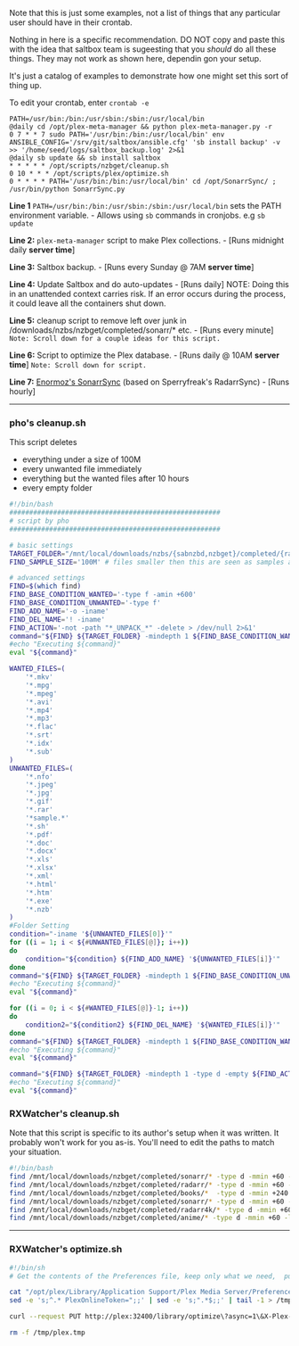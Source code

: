Note that this is just some examples, not a list of things that any particular user should have in their crontab.

Nothing in here is a specific recommendation.  DO NOT copy and paste this with the idea that saltbox team is sugeesting that you *should* do all these things.  They may not work as shown here, dependin gon your setup.

It's just a catalog of examples to demonstrate how one might set this sort of thing up.

To edit your crontab, enter `crontab -e`

```
PATH=/usr/bin:/bin:/usr/sbin:/sbin:/usr/local/bin
@daily cd /opt/plex-meta-manager && python plex-meta-manager.py -r
0 7 * * 7 sudo PATH='/usr/bin:/bin:/usr/local/bin' env ANSIBLE_CONFIG='/srv/git/saltbox/ansible.cfg' 'sb install backup' -v  >> '/home/seed/logs/saltbox_backup.log' 2>&1
@daily sb update && sb install saltbox
* * * * * /opt/scripts/nzbget/cleanup.sh
0 10 * * * /opt/scripts/plex/optimize.sh
0 * * * * PATH='/usr/bin:/bin:/usr/local/bin' cd /opt/SonarrSync/ ; /usr/bin/python SonarrSync.py
```
**Line 1** `PATH=/usr/bin:/bin:/usr/sbin:/sbin:/usr/local/bin` sets the PATH environment variable. - Allows using `sb` commands in cronjobs. e.g `sb update`

**Line 2:** `plex-meta-manager` script to make Plex collections. - [Runs midnight daily **server time**]

**Line 3:** Saltbox backup. - [Runs every Sunday @ 7AM **server time**]

**Line 4:** Update Saltbox and do auto-updates - [Runs daily]  NOTE: Doing this in an unattended context carries risk. If an error occurs during the process, it could leave all the containers shut down.

**Line 5:** cleanup script to remove left over junk in /downloads/nzbs/nzbget/completed/sonarr/* etc. - [Runs every minute] `Note: Scroll down for a couple ideas for this script.`

**Line 6:** Script to optimize the Plex database. - [Runs daily @ 10AM **server time**] 
`Note: Scroll down for script.`

**Line 7:** [Enormoz's SonarrSync](https://github.com/EnorMOZ/SonarrSync) (based on Sperryfreak's RadarrSync) - [Runs hourly]

***
### pho's cleanup.sh
This script deletes 
* everything under a size of 100M
* every unwanted file immediately
* everything but the wanted files after 10 hours
* every empty folder

```bash
#!/bin/bash
#####################################################
# script by pho
#####################################################

# basic settings
TARGET_FOLDER="/mnt/local/downloads/nzbs/{sabnzbd,nzbget}/completed/{radarr,sonarr,lidarr}/" # find files in this folders
FIND_SAMPLE_SIZE='100M' # files smaller then this are seen as samples and get deleted

# advanced settings
FIND=$(which find)
FIND_BASE_CONDITION_WANTED='-type f -amin +600'
FIND_BASE_CONDITION_UNWANTED='-type f'
FIND_ADD_NAME='-o -iname'
FIND_DEL_NAME='! -iname'
FIND_ACTION='-not -path "*_UNPACK_*" -delete > /dev/null 2>&1'
command="${FIND} ${TARGET_FOLDER} -mindepth 1 ${FIND_BASE_CONDITION_WANTED} -size -${FIND_SAMPLE_SIZE} ${FIND_ACTION}"
#echo "Executing ${command}"
eval "${command}"

WANTED_FILES=(
    '*.mkv'
    '*.mpg'
    '*.mpeg'
    '*.avi'
    '*.mp4'
    '*.mp3'
    '*.flac'
    '*.srt'
    '*.idx'
    '*.sub'
)
UNWANTED_FILES=(
    '*.nfo'
    '*.jpeg'
    '*.jpg'
    '*.gif'
    '*.rar'
    '*sample.*'
    '*.sh'
    '*.pdf'
    '*.doc'
    '*.docx'
    '*.xls'
    '*.xlsx'
    '*.xml'
    '*.html'
    '*.htm'
    '*.exe'
    '*.nzb'
)
#Folder Setting
condition="-iname '${UNWANTED_FILES[0]}'"
for ((i = 1; i < ${#UNWANTED_FILES[@]}; i++))
do
    condition="${condition} ${FIND_ADD_NAME} '${UNWANTED_FILES[i]}'"
done
command="${FIND} ${TARGET_FOLDER} -mindepth 1 ${FIND_BASE_CONDITION_UNWANTED} \( ${condition} \) ${FIND_ACTION}"
#echo "Executing ${command}"
eval "${command}"

for ((i = 0; i < ${#WANTED_FILES[@]}-1; i++))
do
    condition2="${condition2} ${FIND_DEL_NAME} '${WANTED_FILES[i]}'"
done
command="${FIND} ${TARGET_FOLDER} -mindepth 1 ${FIND_BASE_CONDITION_WANTED} \( ${condition2} \) ${FIND_ACTION}"
#echo "Executing ${command}"
eval "${command}"

command="${FIND} ${TARGET_FOLDER} -mindepth 1 -type d -empty ${FIND_ACTION}"
#echo "Executing ${command}"
eval "${command}"

```
### RXWatcher's cleanup.sh

Note that this script is specific to its author's setup when it was written.  It probably won't work for you as-is.  You'll need to edit the paths to match your situation.

```Bash
#!/bin/bash
find /mnt/local/downloads/nzbget/completed/sonarr/* -type d -mmin +60 -ls -exec rm -rf {} + 2>/dev/null
find /mnt/local/downloads/nzbget/completed/radarr/* -type d -mmin +60 -ls -exec rm -rf {} + 2>/dev/null
find /mnt/local/downloads/nzbget/completed/books/*  -type d -mmin +240 -ls -exec rm -rf {} + 2>/dev/null
find /mnt/local/downloads/nzbget/completed/sonarr/* -type d -mmin +60 -ls -exec rm -rf {} + 2>/dev/null
find /mnt/local/downloads/nzbget/completed/radarr4k/* -type d -mmin +60 -ls -exec rm -rf {} + 2>/dev/null
find /mnt/local/downloads/nzbget/completed/anime/* -type d -mmin +60 -ls -exec rm -rf {} + 2>/dev/null
```

***

### RXWatcher's optimize.sh
```Bash
#!/bin/sh
# Get the contents of the Preferences file, keep only what we need,  push to a temp, then use it in the curl command

cat "/opt/plex/Library/Application Support/Plex Media Server/Preferences.xml" |  \
sed -e 's;^.* PlexOnlineToken=";;' | sed -e 's;".*$;;' | tail -1 > /tmp/plex.tmp

curl --request PUT http://plex:32400/library/optimize\?async=1\&X-Plex-Token=`cat /tmp/plex.tmp`

rm -f /tmp/plex.tmp
```
